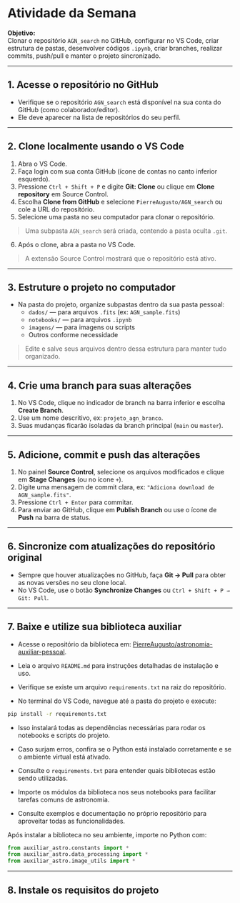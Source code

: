 # Atividade da Semana
**Objetivo:**  
Clonar o repositório `AGN_search` no GitHub, configurar no VS Code, criar estrutura de pastas, desenvolver códigos `.ipynb`, criar branches, realizar commits, push/pull e manter o projeto sincronizado.

---

## 1. Acesse o repositório no GitHub

- Verifique se o repositório `AGN_search` está disponível na sua conta do GitHub (como colaborador/editor).
- Ele deve aparecer na lista de repositórios do seu perfil.

---

## 2. Clone localmente usando o VS Code

1. Abra o VS Code.
2. Faça login com sua conta GitHub (ícone de contas no canto inferior esquerdo).
3. Pressione `Ctrl + Shift + P` e digite **Git: Clone** ou clique em **Clone repository** em Source Control.
4. Escolha **Clone from GitHub** e selecione `PierreAugusto/AGN_search` ou cole a URL do repositório.
5. Selecione uma pasta no seu computador para clonar o repositório.  
  > Uma subpasta `AGN_search` será criada, contendo a pasta oculta `.git`.
6. Após o clone, abra a pasta no VS Code.  
  > A extensão Source Control mostrará que o repositório está ativo.

---

## 3. Estruture o projeto no computador

- Na pasta do projeto, organize subpastas dentro da sua pasta pessoal:
  - `dados/` — para arquivos `.fits` (ex: `AGN_sample.fits`)
  - `notebooks/` — para arquivos `.ipynb`
  - `imagens/` — para imagens ou scripts
  - Outros conforme necessidade

> Edite e salve seus arquivos dentro dessa estrutura para manter tudo organizado.

---

## 4. Crie uma branch para suas alterações

1. No VS Code, clique no indicador de branch na barra inferior e escolha **Create Branch**.
2. Use um nome descritivo, ex: `projeto_agn_branco`.
3. Suas mudanças ficarão isoladas da branch principal (`main` ou `master`).

---

## 5. Adicione, commit e push das alterações

1. No painel **Source Control**, selecione os arquivos modificados e clique em **Stage Changes** (ou no ícone `+`).
2. Digite uma mensagem de commit clara, ex: `"Adiciona download de AGN_sample.fits"`.
3. Pressione `Ctrl + Enter` para commitar.
4. Para enviar ao GitHub, clique em **Publish Branch** ou use o ícone de **Push** na barra de status.

---

## 6. Sincronize com atualizações do repositório original

- Sempre que houver atualizações no GitHub, faça **Git → Pull** para obter as novas versões no seu clone local.
- No VS Code, use o botão **Synchronize Changes** ou `Ctrl + Shift + P → Git: Pull`.

---

## 7. Baixe e utilize sua biblioteca auxiliar

- Acesse o repositório da biblioteca em: [PierreAugusto/astronomia-auxiliar-pessoal](https://github.com/PierreAugusto/astronomia-auxiliar-pessoal).
- Leia o arquivo `README.md` para instruções detalhadas de instalação e uso.

- Verifique se existe um arquivo `requirements.txt` na raiz do repositório.
- No terminal do VS Code, navegue até a pasta do projeto e execute:

```bash
pip install -r requirements.txt
```

- Isso instalará todas as dependências necessárias para rodar os notebooks e scripts do projeto.
- Caso surjam erros, confira se o Python está instalado corretamente e se o ambiente virtual está ativado.
- Consulte o `requirements.txt` para entender quais bibliotecas estão sendo utilizadas.

- Importe os módulos da biblioteca nos seus notebooks para facilitar tarefas comuns de astronomia.
- Consulte exemplos e documentação no próprio repositório para aproveitar todas as funcionalidades.

Após instalar a biblioteca no seu ambiente, importe no Python com:

```python
from auxiliar_astro.constants import *
from auxiliar_astro.data_processing import *
from auxiliar_astro.image_utils import *
```
---

## 8. Instale os requisitos do projeto

